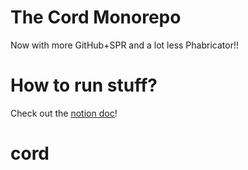 # The Cord Monorepo

Now with more GitHub+SPR and a lot less Phabricator!!

# How to run stuff?

Check out the [notion doc](https://www.notion.so/getcord/How-to-run-stuff-0f8137f6db55474a922b68af5eb2d142?pvs=4)!
# cord
